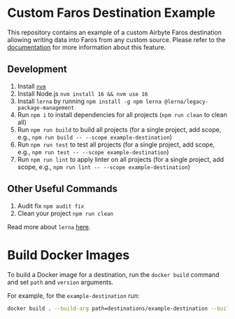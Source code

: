 # Custom Faros Destination Example 

This repository contains an example of a custom Airbyte Faros destination allowing writing data into Faros from any custom source.
Please refer to the [documentation](https://github.com/faros-ai/airbyte-connectors/tree/main/destinations/airbyte-faros-destination#custom-sources) for more information about this feature.

## Development

1. Install [`nvm`](https://github.com/nvm-sh/nvm#installing-and-updating)
2. Install Node.js `nvm install 16 && nvm use 16`
3. Install `lerna` by running `npm install -g npm lerna @lerna/legacy-package-management`
4. Run `npm i` to install dependencies for all projects (`npm run clean` to clean all)
5. Run `npm run build` to build all projects (for a single project, add scope, e.g., `npm run build -- --scope example-destination`)
6. Run `npm run test` to test all projects (for a single project, add scope, e.g., `npm run test -- --scope example-destination`)
7. Run `npm run lint` to apply linter on all projects (for a single project, add scope, e.g., `npm run lint -- --scope example-destination`)

## Other Useful Commands

1. Audit fix `npm audit fix`
2. Clean your project `npm run clean`

Read more about `lerna` [here](https://github.com/lerna/lerna).

# Build Docker Images

To build a Docker image for a destination, run the `docker build` command and set `path` and `version` arguments.

For example, for the `example-destination` run:

```sh
docker build . --build-arg path=destinations/example-destination --build-arg version=0.1.0 -t example-destination
```

